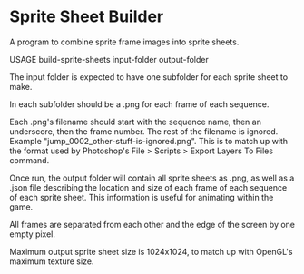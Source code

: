 Sprite Sheet Builder
====================

A program to combine sprite frame images into sprite sheets.

USAGE build-sprite-sheets input-folder output-folder

The input folder is expected to have one subfolder for each sprite sheet to make. 

In each subfolder should be a .png for each frame of each sequence. 

Each .png's filename should start with the sequence name, then an underscore, then the frame number. The rest of the filename is ignored. Example "jump_0002_other-stuff-is-ignored.png". This is to match up with the format used by Photoshop's File > Scripts > Export Layers To Files command.

Once run, the output folder will contain all sprite sheets as .png, as well as a .json file describing the location and size of each frame of each sequence of each sprite sheet. This information is useful for animating within the game.

All frames are separated from each other and the edge of the screen by one empty pixel.

Maximum output sprite sheet size is 1024x1024, to match up with OpenGL's maximum texture size.
